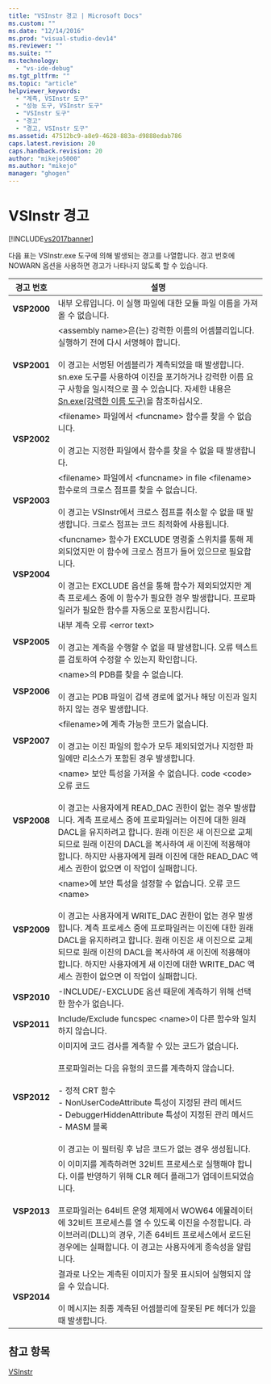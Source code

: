 ```yaml
---
title: "VSInstr 경고 | Microsoft Docs"
ms.custom: ""
ms.date: "12/14/2016"
ms.prod: "visual-studio-dev14"
ms.reviewer: ""
ms.suite: ""
ms.technology: 
  - "vs-ide-debug"
ms.tgt_pltfrm: ""
ms.topic: "article"
helpviewer_keywords: 
  - "계측, VSInstr 도구"
  - "성능 도구, VSInstr 도구"
  - "VSInstr 도구"
  - "경고"
  - "경고, VSInstr 도구"
ms.assetid: 47512bc9-a8e9-4628-883a-d9888edab786
caps.latest.revision: 20
caps.handback.revision: 20
author: "mikejo5000"
ms.author: "mikejo"
manager: "ghogen"
---
```

# VSInstr 경고
[!INCLUDE[vs2017banner](../code-quality/includes/vs2017banner.md)]

다음 표는 VSInstr.exe 도구에 의해 발생되는 경고를 나열합니다.  경고 번호에 NOWARN 옵션을 사용하면 경고가 나타나지 않도록 할 수 있습니다.  
  
|경고 번호|설명|  
|-----------|--------|  
|**VSP2000**|내부 오류입니다.  이 실행 파일에 대한 모듈 파일 이름을 가져올 수 없습니다.|  
|**VSP2001**|\<assembly name\>은\(는\) 강력한 이름의 어셈블리입니다.  실행하기 전에 다시 서명해야 합니다.<br /><br /> 이 경고는 서명된 어셈블리가 계측되었을 때 발생합니다.  sn.exe 도구를 사용하여 이진을 포기하거나 강력한 이름 요구 사항을 일시적으로 끌 수 있습니다.  자세한 내용은 [Sn.exe\(강력한 이름 도구\)](../Topic/Sn.exe%20\(Strong%20Name%20Tool\).md)을 참조하십시오.|  
|**VSP2002**|\<filename\> 파일에서 \<funcname\> 함수를 찾을 수 없습니다.<br /><br /> 이 경고는 지정한 파일에서 함수를 찾을 수 없을 때 발생합니다.|  
|**VSP2003**|\<filename\> 파일에서 \<funcname\> in file \<filename\> 함수로의 크로스 점프를 찾을 수 없습니다.<br /><br /> 이 경고는 VSInstr에서 크로스 점프를 취소할 수 없을 때 발생합니다.  크로스 점프는 코드 최적화에 사용됩니다.|  
|**VSP2004**|\<funcname\> 함수가 EXCLUDE 명령줄 스위치를 통해 제외되었지만 이 함수에 크로스 점프가 들어 있으므로 필요합니다.<br /><br /> 이 경고는 EXCLUDE 옵션을 통해 함수가 제외되었지만 계측 프로세스 중에 이 함수가 필요한 경우 발생합니다.  프로파일러가 필요한 함수를 자동으로 포함시킵니다.|  
|**VSP2005**|내부 계측 오류 \<error text\><br /><br /> 이 경고는 계측을 수행할 수 없을 때 발생합니다.  오류 텍스트를 검토하여 수정할 수 있는지 확인합니다.|  
|**VSP2006**|\<name\>의 PDB를 찾을 수 없습니다.<br /><br /> 이 경고는 PDB 파일이 검색 경로에 없거나 해당 이진과 일치하지 않는 경우 발생합니다.|  
|**VSP2007**|\<filename\>에 계측 가능한 코드가 없습니다.<br /><br /> 이 경고는 이진 파일의 함수가 모두 제외되었거나 지정한 파일에만 리소스가 포함된 경우 발생합니다.|  
|**VSP2008**|\<name\> 보안 특성을 가져올 수 없습니다.  code \<code\>오류 코드<br /><br /> 이 경고는 사용자에게 READ\_DAC 권한이 없는 경우 발생합니다.  계측 프로세스 중에 프로파일러는 이진에 대한 원래 DACL을 유지하려고 합니다.  원래 이진은 새 이진으로 교체되므로 원래 이진의 DACL을 복사하여 새 이진에 적용해야 합니다.  하지만 사용자에게 원래 이진에 대한 READ\_DAC 액세스 권한이 없으면 이 작업이 실패합니다.|  
|**VSP2009**|\<name\>에 보안 특성을 설정할 수 없습니다.  오류 코드 \<name\><br /><br /> 이 경고는 사용자에게 WRITE\_DAC 권한이 없는 경우 발생합니다.  계측 프로세스 중에 프로파일러는 이진에 대한 원래 DACL을 유지하려고 합니다.  원래 이진은 새 이진으로 교체되므로 원래 이진의 DACL을 복사하여 새 이진에 적용해야 합니다.  하지만 사용자에게 새 이진에 대한 WRITE\_DAC 액세스 권한이 없으면 이 작업이 실패합니다.|  
|**VSP2010**|\-INCLUDE\/\-EXCLUDE 옵션 때문에 계측하기 위해 선택한 함수가 없습니다.|  
|**VSP2011**|Include\/Exclude funcspec \<name\>이 다른 함수와 일치하지 않습니다.|  
|**VSP2012**|이미지에 코드 검사를 계측할 수 있는 코드가 없습니다.<br /><br /> 프로파일러는 다음 유형의 코드를 계측하지 않습니다.<br /><br /> -   정적 CRT 함수<br />-   NonUserCodeAttribute 특성이 지정된 관리 메서드<br />-   DebuggerHiddenAttribute 특성이 지정된 관리 메서드<br />-   MASM 블록<br /><br /> 이 경고는 이 필터링 후 남은 코드가 없는 경우 생성됩니다.|  
|**VSP2013**|이 이미지를 계측하려면 32비트 프로세스로 실행해야 합니다.  이를 반영하기 위해 CLR 헤더 플래그가 업데이트되었습니다.<br /><br /> 프로파일러는 64비트 운영 체제에서 WOW64 에뮬레이터에 32비트 프로세스를 열 수 있도록 이진을 수정합니다.  라이브러리\(DLL\)의 경우, 기존 64비트 프로세스에서 로드된 경우에는 실패합니다.  이 경고는 사용자에게 종속성을 알립니다.|  
|**VSP2014**|결과로 나오는 계측된 이미지가 잘못 표시되어 실행되지 않을 수 있습니다.<br /><br /> 이 메시지는 최종 계측된 어셈블리에 잘못된 PE 헤더가 있을 때 발생합니다.|  
  
## 참고 항목  
 [VSInstr](../profiling/vsinstr.md)